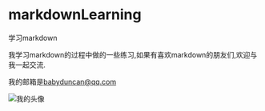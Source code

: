 markdownLearning
================

学习markdown

我学习markdown的过程中做的一些练习,如果有喜欢markdown的朋友们,欢迎与我一起交流.

我的邮箱是<babyduncan@qq.com>

![我的头像](http://tp2.sinaimg.cn/1931291185/180/5663514656/1 "BabyDuncan")
